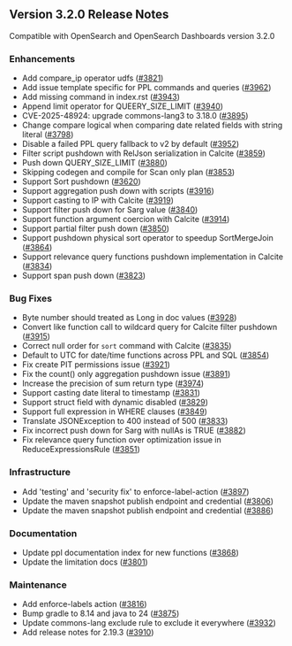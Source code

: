 ## Version 3.2.0 Release Notes

Compatible with OpenSearch and OpenSearch Dashboards version 3.2.0

### Enhancements
* Add compare_ip operator udfs ([#3821](https://github.com/opensearch-project/sql/pull/3821))
* Add issue template specific for PPL commands and queries ([#3962](https://github.com/opensearch-project/sql/pull/3962))
* Add missing command in index.rst ([#3943](https://github.com/opensearch-project/sql/pull/3943))
* Append limit operator for QUEERY_SIZE_LIMIT ([#3940](https://github.com/opensearch-project/sql/pull/3940))
* CVE-2025-48924: upgrade commons-lang3 to 3.18.0 ([#3895](https://github.com/opensearch-project/sql/pull/3895))
* Change compare logical when comparing date related fields with string literal ([#3798](https://github.com/opensearch-project/sql/pull/3798))
* Disable a failed PPL query fallback to v2 by default ([#3952](https://github.com/opensearch-project/sql/pull/3952))
* Filter script pushdown with RelJson serialization in Calcite ([#3859](https://github.com/opensearch-project/sql/pull/3859))
* Push down QUERY_SIZE_LIMIT ([#3880](https://github.com/opensearch-project/sql/pull/3880))
* Skipping codegen and compile for Scan only plan ([#3853](https://github.com/opensearch-project/sql/pull/3853))
* Support Sort pushdown ([#3620](https://github.com/opensearch-project/sql/pull/3620))
* Support aggregation push down with scripts ([#3916](https://github.com/opensearch-project/sql/pull/3916))
* Support casting to IP with Calcite ([#3919](https://github.com/opensearch-project/sql/pull/3919))
* Support filter push down for Sarg value ([#3840](https://github.com/opensearch-project/sql/pull/3840))
* Support function argument coercion with Calcite ([#3914](https://github.com/opensearch-project/sql/pull/3914))
* Support partial filter push down ([#3850](https://github.com/opensearch-project/sql/pull/3850))
* Support pushdown physical sort operator to speedup SortMergeJoin ([#3864](https://github.com/opensearch-project/sql/pull/3864))
* Support relevance query functions pushdown implementation in Calcite ([#3834](https://github.com/opensearch-project/sql/pull/3834))
* Support span push down ([#3823](https://github.com/opensearch-project/sql/pull/3823))

### Bug Fixes
* Byte number should treated as Long in doc values ([#3928](https://github.com/opensearch-project/sql/pull/3928))
* Convert like function call to wildcard query for Calcite filter pushdown ([#3915](https://github.com/opensearch-project/sql/pull/3915))
* Correct null order for `sort` command with Calcite ([#3835](https://github.com/opensearch-project/sql/pull/3835))
* Default to UTC for date/time functions across PPL and SQL ([#3854](https://github.com/opensearch-project/sql/pull/3854))
* Fix create PIT permissions issue ([#3921](https://github.com/opensearch-project/sql/pull/3921))
* Fix the count() only aggregation pushdown issue ([#3891](https://github.com/opensearch-project/sql/pull/3891))
* Increase the precision of sum return type ([#3974](https://github.com/opensearch-project/sql/pull/3974))
* Support casting date literal to timestamp ([#3831](https://github.com/opensearch-project/sql/pull/3831))
* Support struct field with dynamic disabled ([#3829](https://github.com/opensearch-project/sql/pull/3829))
* Support full expression in WHERE clauses ([#3849](https://github.com/opensearch-project/sql/pull/3849))
* Translate JSONException to 400 instead of 500 ([#3833](https://github.com/opensearch-project/sql/pull/3833))
* Fix incorrect push down for Sarg with nullAs is TRUE ([#3882](https://github.com/opensearch-project/sql/pull/3882))
* Fix relevance query function over optimization issue in ReduceExpressionsRule ([#3851](https://github.com/opensearch-project/sql/pull/3851))

### Infrastructure
* Add 'testing' and 'security fix' to enforce-label-action ([#3897](https://github.com/opensearch-project/sql/pull/3897))
* Update the maven snapshot publish endpoint and credential ([#3806](https://github.com/opensearch-project/sql/pull/3806))
* Update the maven snapshot publish endpoint and credential ([#3886](https://github.com/opensearch-project/sql/pull/3886))

### Documentation
* Update ppl documentation index for new functions ([#3868](https://github.com/opensearch-project/sql/pull/3868))
* Update the limitation docs ([#3801](https://github.com/opensearch-project/sql/pull/3801))

### Maintenance
* Add enforce-labels action ([#3816](https://github.com/opensearch-project/sql/pull/3816))
* Bump gradle to 8.14 and java to 24 ([#3875](https://github.com/opensearch-project/sql/pull/3875))
* Update commons-lang exclude rule to exclude it everywhere ([#3932](https://github.com/opensearch-project/sql/pull/3932))
* Add release notes for 2.19.3 ([#3910](https://github.com/opensearch-project/sql/pull/3910))